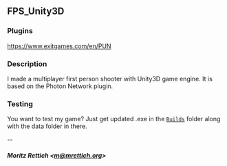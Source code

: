 ## FPS_Unity3D

### Plugins
https://www.exitgames.com/en/PUN

### Description
I made a multiplayer first person shooter with Unity3D game engine.
It is based on the Photon Network plugin.

### Testing
You want to test my game? Just get updated .exe in the [`Builds`](https://github.com/en4ble/FPS_Unity3D/tree/master/Builds) folder along with the data folder in there.

--
##### Moritz **Rettich** \<m@mrettich.org>

